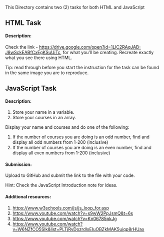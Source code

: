 This Directory contains two (2) tasks for both HTML and JavaScript

## HTML Task
#### Description:
Check the link - https://drive.google.com/open?id=1LlC2RAqJAB-J8wSckEABfCxEgKSuUiTc, for what you'll be creating. Recreate exactly what you see there using HTML.

Tip: read through before you start the instruction for the task can be found in the same image you are to reproduce.



## JavaScript Task 
#### Description:
1. Store your name in a variable. 
2. Store your courses in an array. 

Display your name and courses and do one of the following: 
1. If the number of courses you are doing is an odd number, find and display all odd numbers from 1-200 (inclusive)
2. If the number of courses you are doing is an even number, find and display all even numbers from 1-200 (inclusive)

#### Submission: 
Upload to GitHub and submit the link to the file with your code. 

Hint: Check the JavaScript Introduction note for ideas. 

#### Additional resources: 
1. https://www.w3schools.com/js/js_loop_for.asp
2. https://www.youtube.com/watch?v=s9wW2PpJsmQ&t=6s
3. https://www.youtube.com/watch?v=Kn06785pkJg
4. https://www.youtube.com/watch?v=W6NZfCO5SIk&list=PLTjRvDozrdlxEIuOBZkMAK5uiqp8rHUax


